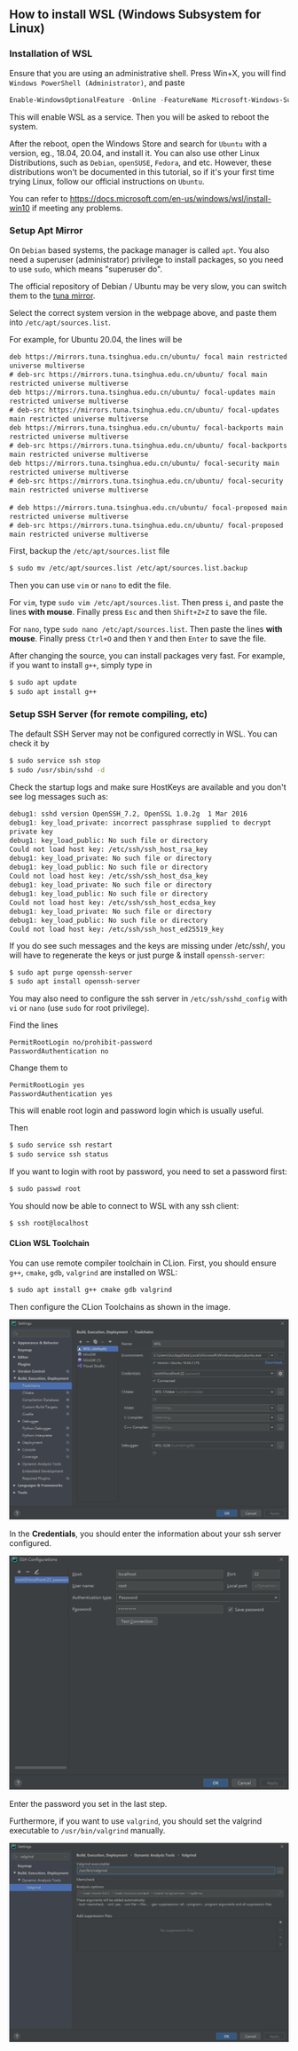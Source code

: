 ## How to install WSL (Windows Subsystem for Linux)

### Installation of WSL

Ensure that you are using an administrative shell. Press Win+X, you will find `Windows PowerShell (Administrator)`, and paste

```powershell
Enable-WindowsOptionalFeature -Online -FeatureName Microsoft-Windows-Subsystem-Linux
```

This will enable WSL as a service. Then you will be asked to reboot the system.

After the reboot, open the Windows Store and search for `Ubuntu` with a version, eg., 18.04, 20.04, and install it. You can also use other Linux Distributions, such as `Debian`, `openSUSE`, `Fedora`, and etc. However, these distributions won't be documented in this tutorial, so if it's your first time trying Linux, follow our official instructions on `Ubuntu`.

You can refer to https://docs.microsoft.com/en-us/windows/wsl/install-win10 if meeting any problems.


### Setup Apt Mirror

On `Debian` based systems, the package manager is called `apt`. You also need a superuser (administrator) privilege to install packages, so you need to use `sudo`, which means "superuser do".

The official repository of Debian / Ubuntu may be very slow, you can switch them to the [tuna mirror](https://mirror.tuna.tsinghua.edu.cn/help/ubuntu/).

Select the correct system version in the webpage above, and paste them into `/etc/apt/sources.list`.

For example, for Ubuntu 20.04, the lines will be

```
deb https://mirrors.tuna.tsinghua.edu.cn/ubuntu/ focal main restricted universe multiverse
# deb-src https://mirrors.tuna.tsinghua.edu.cn/ubuntu/ focal main restricted universe multiverse
deb https://mirrors.tuna.tsinghua.edu.cn/ubuntu/ focal-updates main restricted universe multiverse
# deb-src https://mirrors.tuna.tsinghua.edu.cn/ubuntu/ focal-updates main restricted universe multiverse
deb https://mirrors.tuna.tsinghua.edu.cn/ubuntu/ focal-backports main restricted universe multiverse
# deb-src https://mirrors.tuna.tsinghua.edu.cn/ubuntu/ focal-backports main restricted universe multiverse
deb https://mirrors.tuna.tsinghua.edu.cn/ubuntu/ focal-security main restricted universe multiverse
# deb-src https://mirrors.tuna.tsinghua.edu.cn/ubuntu/ focal-security main restricted universe multiverse

# deb https://mirrors.tuna.tsinghua.edu.cn/ubuntu/ focal-proposed main restricted universe multiverse
# deb-src https://mirrors.tuna.tsinghua.edu.cn/ubuntu/ focal-proposed main restricted universe multiverse
```

First, backup the `/etc/apt/sources.list` file

```bash
$ sudo mv /etc/apt/sources.list /etc/apt/sources.list.backup
```

Then you can use `vim` or `nano` to edit the file.

For `vim`, type `sudo vim /etc/apt/sources.list`. Then press `i`, and paste the lines **with mouse**. Finally press `Esc` and then `Shift+Z+Z` to save the file.

For `nano`, type `sudo nano /etc/apt/sources.list`. Then paste the lines **with mouse**. Finally press `Ctrl+O` and then `Y` and then `Enter` to save the file.

After changing the source, you can install packages very fast. For example, if you want to install `g++`, simply type in

```bash
$ sudo apt update
$ sudo apt install g++
```


### Setup SSH Server (for remote compiling, etc)

The default SSH Server may not be configured correctly in WSL. You can check it by

```bash
$ sudo service ssh stop
$ sudo /usr/sbin/sshd -d
```

Check the startup logs and make sure HostKeys are available and you don't see log messages such as:

```
debug1: sshd version OpenSSH_7.2, OpenSSL 1.0.2g  1 Mar 2016
debug1: key_load_private: incorrect passphrase supplied to decrypt private key
debug1: key_load_public: No such file or directory
Could not load host key: /etc/ssh/ssh_host_rsa_key
debug1: key_load_private: No such file or directory
debug1: key_load_public: No such file or directory
Could not load host key: /etc/ssh/ssh_host_dsa_key
debug1: key_load_private: No such file or directory
debug1: key_load_public: No such file or directory
Could not load host key: /etc/ssh/ssh_host_ecdsa_key
debug1: key_load_private: No such file or directory
debug1: key_load_public: No such file or directory
Could not load host key: /etc/ssh/ssh_host_ed25519_key
```

If you do see such messages and the keys are missing under /etc/ssh/, you will have to regenerate the keys or just purge & install `openssh-server`:

```bash
$ sudo apt purge openssh-server
$ sudo apt install openssh-server
```

You may also need to configure the ssh server in `/etc/ssh/sshd_config` with `vi` or `nano` (use `sudo` for root privilege).

Find the lines
```
PermitRootLogin no/prohibit-password
PasswordAuthentication no
```

Change them to
```
PermitRootLogin yes
PasswordAuthentication yes
```

This will enable root login and password login which is usually useful.

Then
```bash
$ sudo service ssh restart
$ sudo service ssh status
```

If you want to login with root by password, you need to set a password first:
```bash
$ sudo passwd root
```

You should now be able to connect to WSL with any ssh client:
```bash
$ ssh root@localhost
```

#### CLion WSL Toolchain

You can use remote compiler toolchain in CLion. First, you should ensure `g++`, `cmake`, `gdb`, `valgrind` are installed on WSL:

```bash
$ sudo apt install g++ cmake gdb valgrind
```

Then configure the CLion Toolchains as shown in the image.

![clion_wsl.png](images/clion_wsl.png)

In the **Credentials**, you should enter the information about your ssh server configured.

![clion_wsl_ssh.png](images/clion_wsl_ssh.png)

Enter the password you set in the last step.

Furthermore, if you want to use `valgrind`, you should set the valgrind executable to `/usr/bin/valgrind` manually.

![clion_wsl_valgrind.png](images/clion_wsl_valgrind.png)



